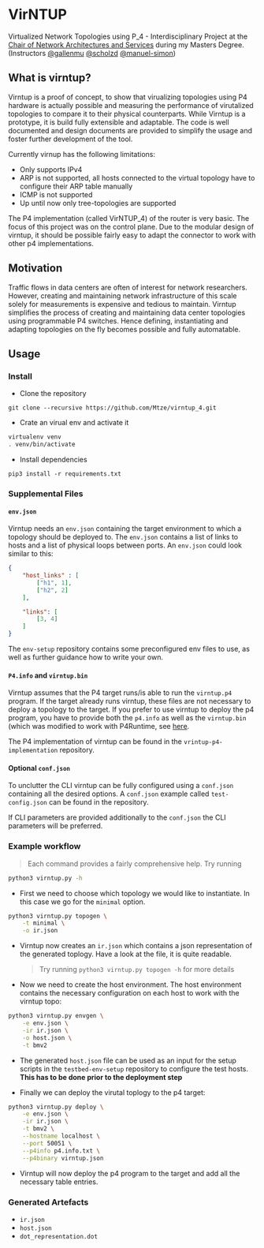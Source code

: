 # VirNTUP

Virtualized Network Topologies using P_4 - Interdisciplinary Project at the [Chair of Network Architectures and Services](https://www.net.in.tum.de) during my Masters Degree. (Instructors [@gallenmu](https://github.com/gallenmu/) [@scholzd](https://github.com/scholzd) [@manuel-simon](https://github.com/manuel-simon))

## What is virntup?

Virntup is a proof of concept, to show that virualizing topologies using P4 hardware is actually possible and measuring the performance of virutalized topologies to compare it to their physical counterparts.
While Virntup is a prototype, it is build fully extensible and adaptable. The code is well documented and design documents are provided to simplify the usage and foster further development of the tool. 

Currently virnup has the following limitations: 
- Only supports IPv4 
- ARP is not supported, all hosts connected to the virtual topology have to configure their ARP table manually
- ICMP is not supported 
- Up until now only tree-topologies are supported

The P4 implementation (called VirNTUP_4) of the router is very basic. The focus of this project was on the control plane. Due to the modular design of virntup, it should be possible fairly easy to adapt the connector to work with other p4 implementations. 

## Motivation 

Traffic flows in data centers are often of interest for network researchers. However, creating and maintaining network infrastructure of this scale solely for measurements is expensive and tedious to maintain.
Virntup simplifies the process of creating and maintaining data center topologies using programmable P4 switches. Hence defining, instantiating and adapting topologies on the fly becomes possible and fully automatable. 

## Usage

### Install 
- Clone the repository 
```
git clone --recursive https://github.com/Mtze/virntup_4.git
```
- Crate an virual env and activate it
```bash
virtualenv venv
. venv/bin/activate
```
- Install dependencies 
```
pip3 install -r requirements.txt
```


### Supplemental Files

#### `env.json`
Virntup needs an `env.json` containing the target environment to which a topology should be deployed to. 
The `env.json` contains a list of links to hosts and a list of physical loops between ports. An `env.json` could look similar to this: 

```json 
{
    "host_links" : [
        ["h1", 1],
        ["h2", 2]
    ],

    "links": [
        [3, 4]
    ]
}
```
The `env-setup` repository contains some preconfigured env files to use, as well as further guidance how to write your own. 

#### `P4.info` and `virntup.bin`
Virntup assumes that the P4 target runs/is able to run the `virntup.p4` program. If the target already runs virntup, these files are not necessary to deploy a topology to the target. 
If you prefer to use virntup to deploy the p4 program, you have to provide both the `p4.info` as well as the `virntup.bin` (which was modified to work with P4Runtime, see [here](https://github.com/p4lang/p4runtime-shell#target-specific-support).

The P4 implementation of virntup can be found in the `vrintup-p4-implementation` repository. 


#### Optional `conf.json`
To unclutter the CLI virntup can be fully configured using a `conf.json` containing all the desired options. A `conf.json` example called `test-config.json` can be found in the repository. 

If CLI parameters are provided additionally to the `conf.json` the CLI parameters will be preferred. 

### Example workflow 
> Each command provides a fairly comprehensive help. Try running 
```bash
python3 virntup.py -h
```

- First we need to choose which topology we would like to instantiate. In this case we go for the `minimal` option. 
```bash
python3 virntup.py topogen \
    -t minimal \
    -o ir.json
```
- Virntup now creates an `ir.json` which contains a json representation of the generated toplogy. Have a look at the file, it is quite readable. 

    > Try running `python3 virntup.py topogen -h` for more details

- Now we need to create the host environment. The host environment contains the necessary configuration on each host to work with the virntup topo:
```bash 
python3 virntup.py envgen \
    -e env.json \
    -ir ir.json \
    -o host.json \
    -t bmv2
```
- The generated `host.json` file can be used as an input for the setup scripts in the `testbed-env-setup` repository to configure the test hosts. **This has to be done prior to the deployment step**

- Finally we can deploy the virutal toplogy to the p4 target: 

```bash
python3 virntup.py deploy \
    -e env.json \
    -ir ir.json \
    -t bmv2 \
    --hostname localhost \
    --port 50051 \
    --p4info p4.info.txt \
    --p4binary virntup.json
```
 - Virntup will now deploy the p4 program to the target and add all the necessary table entries. 

### Generated Artefacts 

- `ir.json`
- `host.json`
- `dot_representation.dot`

